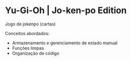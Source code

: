 # Yu-Gi-Oh | Jo-ken-po Edition

Jogo de jokenpo (cartas)

Conceitos abordados:

- Armazenamento e gerenciamento de estado manual
- Funções limpas
- Organização de código
